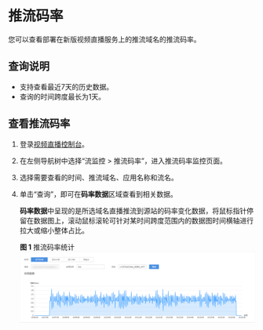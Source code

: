 # 推流码率<a name="live_01_0058"></a>

您可以查看部署在新版视频直播服务上的推流域名的推流码率。

## 查询说明<a name="section27988827"></a>

-   支持查看最近7天的历史数据。
-   查询的时间跨度最长为1天。

## 查看推流码率<a name="section134786491226"></a>

1.  登录[视频直播控制台](https://console.huaweicloud.com/live)。
2.  在左侧导航树中选择“流监控 \> 推流码率”，进入推流码率监控页面。
3.  选择需要查看的时间、推流域名、应用名称和流名。
4.  单击“查询”，即可在**码率数据**区域查看到相关数据。

    **码率数据**中呈现的是所选域名直播推流到源站的码率变化数据，将鼠标指针停留在数据图上，滚动鼠标滚轮可针对某时间跨度范围内的数据图时间横轴进行拉大或缩小整体占比。

    **图 1**  推流码率统计<a name="fig590512417310"></a>  
    ![](figures/推流码率统计.png "推流码率统计")


